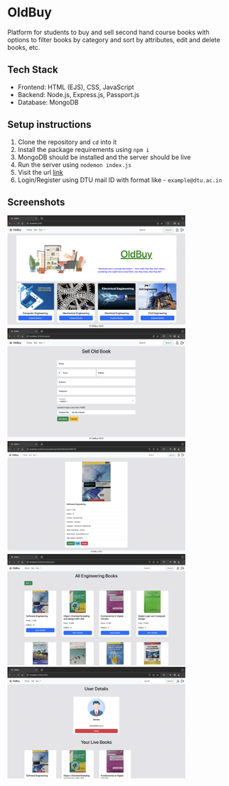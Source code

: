 # OldBuy

Platform for students to buy and sell second hand course books with options to filter books by
category and sort by attributes, edit and delete books, etc.

## Tech Stack
- Frontend: HTML (EJS), CSS, JavaScript
- Backend: Node.js, Express.js, Passport.js
- Database: MongoDB

## Setup instructions
1. Clone the repository and `cd` into it
2. Install the package requirements using `npm i`
3. MongoDB should be installed and the server should be live
4. Run the server using `nodemon index.js`
5. Visit the url [link](http://localhost:3000/)
6. Login/Register using DTU mail ID with format like - `example@dtu.ac.in` 

## Screenshots
<img src="https://github.com/devanshbalhara/OldBuy/blob/main/screenshots/home.png" height=250>
<img src="https://github.com/devanshbalhara/OldBuy/blob/main/screenshots/sell.png" height=250>
<img src="https://github.com/devanshbalhara/OldBuy/blob/main/screenshots/view.png" height=250>
<img src="https://github.com/devanshbalhara/OldBuy/blob/main/screenshots/list.png" height=250>
<img src="https://github.com/devanshbalhara/OldBuy/blob/main/screenshots/profile.png" height=250>
